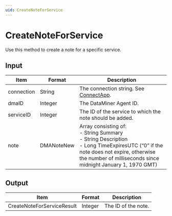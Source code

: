 ```yaml
---
uid: CreateNoteForService
---
```


# CreateNoteForService

Use this method to create a note for a specific service.

## Input

| Item | Format | Description |
|--|--|--|
| connection | String | The connection string. See [ConnectApp](xref:ConnectApp). |
| dmaID | Integer | The DataMiner Agent ID. |
| serviceID | Integer | The ID of the service to which the note should be added. |
| note | DMANoteNew | Array consisting of:<br> - String Summary<br> - String Description<br> - Long TimeExpiresUTC (“0” if the note does not expire, otherwise the number of milliseconds since midnight January 1, 1970 GMT) |

## Output

| Item                        | Format  | Description         |
|-----------------------------|---------|---------------------|
| CreateNoteForServiceResult  | Integer | The ID of the note. |

